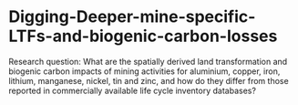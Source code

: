 # Digging-Deeper-mine-specific-LTFs-and-biogenic-carbon-losses
Research question: What are the spatially derived land transformation and biogenic carbon impacts of mining activities for aluminium, copper, iron, lithium, manganese, nickel, tin and zinc, and how do they differ from those reported in commercially available life cycle inventory databases? 
